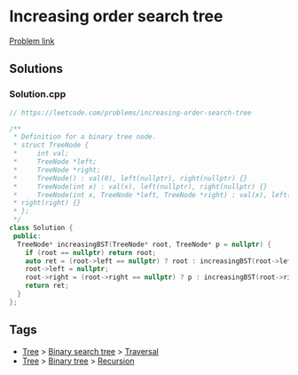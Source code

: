 # Increasing order search tree

[Problem link](https://leetcode.com/problems/increasing-order-search-tree)

## Solutions


### Solution.cpp
```cpp
// https://leetcode.com/problems/increasing-order-search-tree

/**
 * Definition for a binary tree node.
 * struct TreeNode {
 *     int val;
 *     TreeNode *left;
 *     TreeNode *right;
 *     TreeNode() : val(0), left(nullptr), right(nullptr) {}
 *     TreeNode(int x) : val(x), left(nullptr), right(nullptr) {}
 *     TreeNode(int x, TreeNode *left, TreeNode *right) : val(x), left(left),
 * right(right) {}
 * };
 */
class Solution {
 public:
  TreeNode* increasingBST(TreeNode* root, TreeNode* p = nullptr) {
    if (root == nullptr) return root;
    auto ret = (root->left == nullptr) ? root : increasingBST(root->left, root);
    root->left = nullptr;
    root->right = (root->right == nullptr) ? p : increasingBST(root->right, p);
    return ret;
  }
};
```
## Tags

* [Tree](/README.md#Tree) > [Binary search tree](/README.md#Tree-Binary_search_tree) > [Traversal](/README.md#Tree-Binary_search_tree-Traversal)
* [Tree](/README.md#Tree) > [Binary tree](/README.md#Tree-Binary_tree) > [Recursion](/README.md#Tree-Binary_tree-Recursion)
